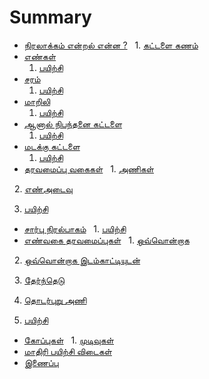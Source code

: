 # Summary

* [நிரலாக்கம் என்றல் என்ன ?](what_is_programming/intro.md)
   1. [கட்டளை கணம்](what_is_programming/instruction_set.md)
* [எண்கள்](numbers/number.md)
   1. [பயிற்சி](numbers/practice.md)
* [சரம்](strings/string.md)
   1. [பயிற்சி](strings/practice.md)
* [மாறிலி](variables/variable.md)
   1. [பயிற்சி](variables/practice.md)
* [ஆனால் நிபந்தனை கட்டளை](if_and_else/conditionals.md)
   1. [பயிற்சி](if_and_else/practice.md)
* [மடக்கு கட்டளை](loops/loop.md)
   1. [பயிற்சி](loops/practice.md)
* [தரவமைப்பு வகைகள்](collections/storage.md)
   1. [அணிகள்](collections/array.md)
   
   2. [எண்அடைவு](collections/hash.md)
   
   3. [பயிற்சி](collections/practice.md)
* [சார்பு நிரல்பாகம்](methods/functions.md)
   1. [பயிற்சி](methods/practice.md)
* [எண்வகை தரவமைப்புகள்](enumerables/enumerable.md)
   1. [ஒவ்வொன்றாக](enumerables/each.md)
   
   2. [ஒவ்வொன்றாக இடம்காட்டியுடன்](enumerables/each_with_index.md)
   
   3. [தேர்ந்தெடு](enumerables/select.md)
   
   4. [தொடர்புறு அணி](enumerables/map.md)
   
   5. [பயிற்சி](enumerables/practice.md)
* [கோப்புகள்](files/file.md)
   1. [முடிவுகள்](files/the_end.md)
* [மாதிரி பயிற்சி விடைகள்](answers_to_practice_problems/answers.md)
* [இணைப்பு](appendix/contact.md)
